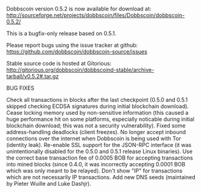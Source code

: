 Dobbscoin version 0.5.2 is now available for download at:
http://sourceforge.net/projects/dobbscoin/files/Dobbscoin/dobbscoin-0.5.2/

This is a bugfix-only release based on 0.5.1.

Please report bugs using the issue tracker at github:
https://github.com/dobbscoin/dobbscoin-source/issues

Stable source code is hosted at Gitorious:
http://gitorious.org/dobbscoin/dobbscoind-stable/archive-tarball/v0.5.2#.tar.gz

BUG FIXES

Check all transactions in blocks after the last checkpoint (0.5.0 and 0.5.1 skipped checking ECDSA signatures during initial blockchain download).
Cease locking memory used by non-sensitive information (this caused a huge performance hit on some platforms, especially noticable during initial blockchain download; this was
not a security vulnerability).
Fixed some address-handling deadlocks (client freezes).
No longer accept inbound connections over the internet when Dobbscoin is being used with Tor (identity leak).
Re-enable SSL support for the JSON-RPC interface (it was unintentionally disabled for the 0.5.0 and 0.5.1 release Linux binaries).
Use the correct base transaction fee of 0.0005 BOB for accepting transactions into mined blocks (since 0.4.0, it was incorrectly accepting 0.0001 BOB which was only meant to be relayed).
Don't show "IP" for transactions which are not necessarily IP transactions.
Add new DNS seeds (maintained by Pieter Wuille and Luke Dashjr).
